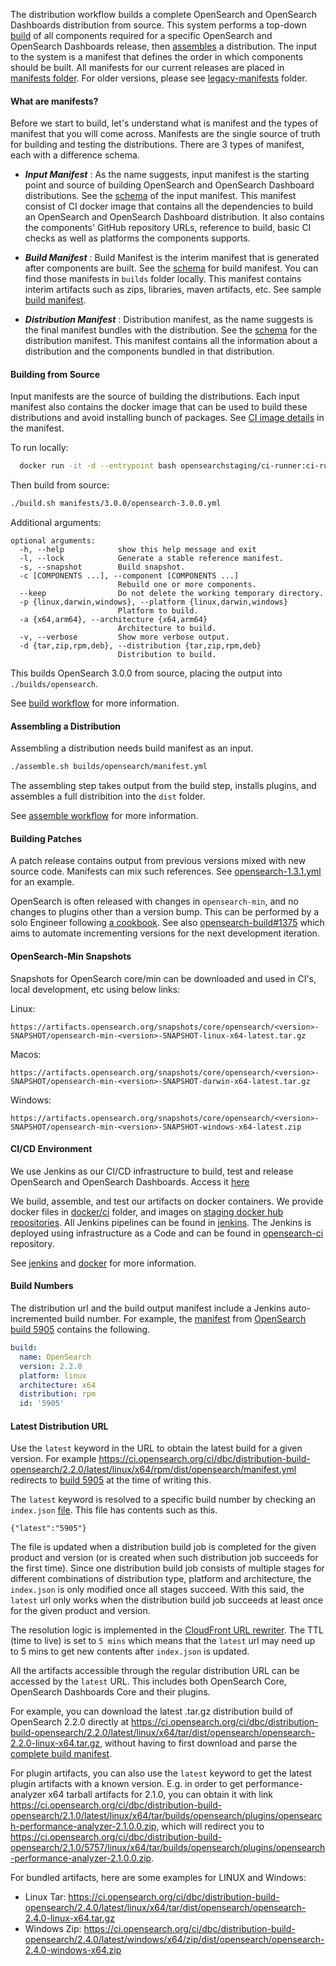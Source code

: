 The distribution workflow builds a complete OpenSearch and OpenSearch Dashboards distribution from source. This system performs a top-down [build](https://github.com/opensearch-project/opensearch-build/tree/main/src/build_workflow) of all components required for a specific OpenSearch and OpenSearch Dashboards release, then [assembles](https://github.com/opensearch-project/opensearch-build/tree/main/src/assemble_workflow/) a distribution. The input to the system is a manifest that defines the order in which components should be built. All manifests for our current releases are placed in [manifests folder](https://github.com/opensearch-project/opensearch-build/tree/main/manifests). For older versions, please see [legacy-manifests](https://github.com/opensearch-project/opensearch-build/tree/main/legacy-manifests) folder.
  
#### What are manifests?
Before we start to build, let's understand what is manifest and the types of manifest that you will come across. 
Manifests are the single source of truth for building and testing the distributions. There are 3 types of manifest, each with a difference schema.
  
* **_Input Manifest_** : As the name suggests, input manifest is the starting point and source of building OpenSearch and OpenSearch Dashboard distributions. See the [schema](https://github.com/opensearch-project/opensearch-build/blob/main/src/manifests/input_manifest.py#L13-L39) of the input manifest. This manifest consist of CI docker image that contains all the dependencies to build an OpenSearch and OpenSearch Dashboard distribution. It also contains the components' GitHub repository URLs, reference to build, basic CI checks as well as platforms the components supports. 
  
* **_Build Manifest_** : Build Manifest is the interim manifest that is generated after components are built. See the [schema](https://github.com/opensearch-project/opensearch-build/blob/main/src/manifests/build_manifest.py#L17-L42) for build manifest. You can find those manifests in `builds` folder locally. This manifest contains interim artifacts such as zips, libraries, maven artifacts, etc. See sample [build manifest](https://github.com/opensearch-project/opensearch-build/blob/main/tests/data/opensearch-build-2.0.0-rc1.yml).
  
* **_Distribution Manifest_** : Distribution manifest, as the name suggests is the final manifest bundles with the distribution. See the [schema](https://github.com/opensearch-project/opensearch-build/blob/main/src/manifests/bundle_manifest.py#L15-L36) for the distribution manifest. This manifest contains all the information about a distribution and the components bundled in that distribution. 
  
#### Building from Source
  
Input manifests are the source of building the distributions. Each input manifest also contains the docker image that can be used to build these distributions and avoid installing bunch of packages. See [CI image details](https://github.com/opensearch-project/opensearch-build/blob/main/manifests/3.0.0/opensearch-3.0.0.yml#L8-L9) in the manifest.
  
To run locally:
```bash
  docker run -it -d --entrypoint bash opensearchstaging/ci-runner:ci-runner-centos7-opensearch-build-v2 -e JAVA_HOME=/opt/java/openjdk-20
```
Then build from source:
  
```bash
./build.sh manifests/3.0.0/opensearch-3.0.0.yml 
```

Additional arguments:

```
optional arguments:
  -h, --help            show this help message and exit
  -l, --lock            Generate a stable reference manifest.
  -s, --snapshot        Build snapshot.
  -c [COMPONENTS ...], --component [COMPONENTS ...]
                        Rebuild one or more components.
  --keep                Do not delete the working temporary directory.
  -p {linux,darwin,windows}, --platform {linux,darwin,windows}
                        Platform to build.
  -a {x64,arm64}, --architecture {x64,arm64}
                        Architecture to build.
  -v, --verbose         Show more verbose output.
  -d {tar,zip,rpm,deb}, --distribution {tar,zip,rpm,deb}
                        Distribution to build.
```
  
This builds OpenSearch 3.0.0 from source, placing the output into `./builds/opensearch`. 
  
See [build workflow](https://github.com/opensearch-project/opensearch-build/tree/main/src/build_workflow) for more information.
  
#### Assembling a Distribution 
  
Assembling a distribution needs build manifest as an input.
  
```bash
./assemble.sh builds/opensearch/manifest.yml
```
  
The assembling step takes output from the build step, installs plugins, and assembles a full distribition into the `dist` folder. 
  
See [assemble workflow](https://github.com/opensearch-project/opensearch-build/tree/main/src/assemble_workflow) for more information.
  
#### Building Patches
  
A patch release contains output from previous versions mixed with new source code. Manifests can mix such references. See [opensearch-1.3.1.yml](/manifests/1.3.1/opensearch-1.3.1.yml) for an example.
  
OpenSearch is often released with changes in `opensearch-min`, and no changes to plugins other than a version bump. This can be performed by a solo Engineer following [a cookbook](https://github.com/opensearch-project/opensearch-plugins/blob/main/META.md#increment-a-version-in-every-plugin). See also [opensearch-build#1375](https://github.com/opensearch-project/opensearch-build/issues/1375) which aims to automate incrementing versions for the next development iteration.
  
#### OpenSearch-Min Snapshots
  
Snapshots for OpenSearch core/min can be downloaded and used in CI's, local development, etc using below links:
  
Linux:
```
https://artifacts.opensearch.org/snapshots/core/opensearch/<version>-SNAPSHOT/opensearch-min-<version>-SNAPSHOT-linux-x64-latest.tar.gz
```
Macos:
```
https://artifacts.opensearch.org/snapshots/core/opensearch/<version>-SNAPSHOT/opensearch-min-<version>-SNAPSHOT-darwin-x64-latest.tar.gz
```
  
Windows:
```
https://artifacts.opensearch.org/snapshots/core/opensearch/<version>-SNAPSHOT/opensearch-min-<version>-SNAPSHOT-windows-x64-latest.zip
```
  
#### CI/CD Environment
  
We use Jenkins as our CI/CD infrastructure to build, test and release OpenSearch and OpenSearch Dashboards. Access it [here](https://build.ci.opensearch.org/)
  
We build, assemble, and test our artifacts on docker containers. We provide docker files in [docker/ci](https://github.com/opensearch-project/opensearch-build/tree/main/docker/ci) folder, and images on [staging docker hub repositories](https://hub.docker.com/r/opensearchstaging/ci-runner/). All Jenkins pipelines can be found in [jenkins](https://github.com/opensearch-project/opensearch-build/tree/main/jenkins). The Jenkins is deployed using infrastructure as a Code and can be found in [opensearch-ci](https://github.com/opensearch-project/opensearch-ci) repository.
  
See [jenkins](https://github.com/opensearch-project/opensearch-build/tree/main/jenkins) and [docker](https://github.com/opensearch-project/opensearch-build/tree/main/docker) for more information.
  
#### Build Numbers
  
The distribution url and the build output manifest include a Jenkins auto-incremented build number. For example, the [manifest](https://ci.opensearch.org/ci/dbc/distribution-build-opensearch/2.2.0/5905/linux/x64/rpm/dist/opensearch/manifest.yml) from [OpenSearch build 5905](https://build.ci.opensearch.org/job/distribution-build-opensearch/5905/) contains the following.
  
```yml
build:
  name: OpenSearch
  version: 2.2.0
  platform: linux
  architecture: x64
  distribution: rpm
  id: '5905'
```
  
#### Latest Distribution URL
  
Use the `latest` keyword in the URL to obtain the latest build for a given version. For example https://ci.opensearch.org/ci/dbc/distribution-build-opensearch/2.2.0/latest/linux/x64/rpm/dist/opensearch/manifest.yml redirects to [build 5905](https://ci.opensearch.org/ci/dbc/distribution-build-opensearch/2.2.0/5905/linux/x64/rpm/dist/opensearch/manifest.yml) at the time of writing this.
  
The `latest` keyword is resolved to a specific build number by checking an `index.json` [file](https://ci.opensearch.org/ci/dbc/distribution-build-opensearch/2.2.0/index.json). This file has contents such as this.
  
```
{"latest":"5905"}
```
  
The file is updated when a distribution build job is completed for the given product and version (or is created when such distribution job succeeds for the first time). Since one distribution build job consists of multiple stages for different combinations of distribution type, platform and architecture, the `index.json` is only modified once all stages succeed. With this said, the `latest` url only works when the distribution build job succeeds at least once for the given product and version.
  
The resolution logic is implemented in the [CloudFront URL rewriter](https://github.com/opensearch-project/opensearch-ci/tree/main/resources/cf-url-rewriter). 
The TTL (time to live) is set to `5 mins` which means that the `latest` url may need up to 5 mins to get new contents after `index.json` is updated.
  
All the artifacts accessible through the regular distribution URL can be accessed by the `latest` URL. This includes both OpenSearch Core, OpenSearch Dashboards Core and their plugins. 
  
For example, you can download the latest .tar.gz distribution build of OpenSearch 2.2.0 directly at https://ci.opensearch.org/ci/dbc/distribution-build-opensearch/2.2.0/latest/linux/x64/tar/dist/opensearch/opensearch-2.2.0-linux-x64.tar.gz, without having to first download and parse the [complete build manifest](https://ci.opensearch.org/ci/dbc/distribution-build-opensearch/2.2.0/latest/linux/x64/tar/dist/opensearch/manifest.yml).
  
For plugin artifacts, you can also use the `latest` keyword to get the latest plugin artifacts with a known version. E.g. in order to get performance-analyzer x64 tarball artifacts for 2.1.0, you can obtain it with link https://ci.opensearch.org/ci/dbc/distribution-build-opensearch/2.1.0/latest/linux/x64/tar/builds/opensearch/plugins/opensearch-performance-analyzer-2.1.0.0.zip, which will redirect you to https://ci.opensearch.org/ci/dbc/distribution-build-opensearch/2.1.0/5757/linux/x64/tar/builds/opensearch/plugins/opensearch-performance-analyzer-2.1.0.0.zip.
  
For bundled artifacts, here are some examples for LINUX and Windows:
* Linux Tar: https://ci.opensearch.org/ci/dbc/distribution-build-opensearch/2.4.0/latest/linux/x64/tar/dist/opensearch/opensearch-2.4.0-linux-x64.tar.gz
* Windows Zip: https://ci.opensearch.org/ci/dbc/distribution-build-opensearch/2.4.0/latest/windows/x64/zip/dist/opensearch/opensearch-2.4.0-windows-x64.zip

